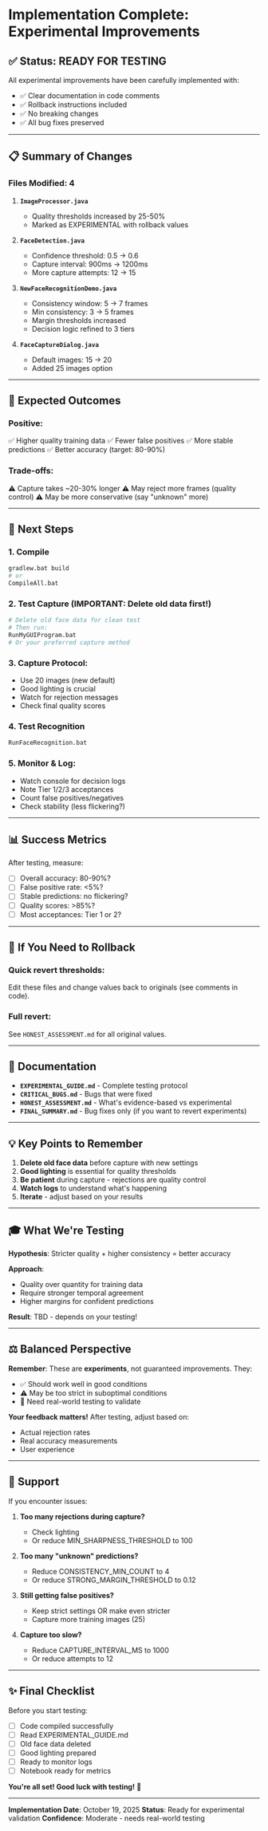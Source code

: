 # Implementation Complete: Experimental Improvements

## ✅ Status: READY FOR TESTING

All experimental improvements have been carefully implemented with:
- ✅ Clear documentation in code comments
- ✅ Rollback instructions included
- ✅ No breaking changes
- ✅ All bug fixes preserved

---

## 📋 Summary of Changes

### Files Modified: 4

1. **`ImageProcessor.java`**
   - Quality thresholds increased by 25-50%
   - Marked as EXPERIMENTAL with rollback values

2. **`FaceDetection.java`**
   - Confidence threshold: 0.5 → 0.6
   - Capture interval: 900ms → 1200ms
   - More capture attempts: 12 → 15

3. **`NewFaceRecognitionDemo.java`**
   - Consistency window: 5 → 7 frames
   - Min consistency: 3 → 5 frames
   - Margin thresholds increased
   - Decision logic refined to 3 tiers

4. **`FaceCaptureDialog.java`**
   - Default images: 15 → 20
   - Added 25 images option

---

## 🎯 Expected Outcomes

### Positive:
✅ Higher quality training data
✅ Fewer false positives
✅ More stable predictions
✅ Better accuracy (target: 80-90%)

### Trade-offs:
⚠️ Capture takes ~20-30% longer
⚠️ May reject more frames (quality control)
⚠️ May be more conservative (say "unknown" more)

---

## 🚀 Next Steps

### 1. Compile
```bash
gradlew.bat build
# or
CompileAll.bat
```

### 2. Test Capture (IMPORTANT: Delete old data first!)
```bash
# Delete old face data for clean test
# Then run:
RunMyGUIProgram.bat
# Or your preferred capture method
```

### 3. Capture Protocol:
- Use 20 images (new default)
- Good lighting is crucial
- Watch for rejection messages
- Check final quality scores

### 4. Test Recognition
```bash
RunFaceRecognition.bat
```

### 5. Monitor & Log:
- Watch console for decision logs
- Note Tier 1/2/3 acceptances
- Count false positives/negatives
- Check stability (less flickering?)

---

## 📊 Success Metrics

After testing, measure:
- [ ] Overall accuracy: 80-90%?
- [ ] False positive rate: <5%?
- [ ] Stable predictions: no flickering?
- [ ] Quality scores: >85%?
- [ ] Most acceptances: Tier 1 or 2?

---

## 🔄 If You Need to Rollback

### Quick revert thresholds:
Edit these files and change values back to originals (see comments in code).

### Full revert:
See `HONEST_ASSESSMENT.md` for all original values.

---

## 📖 Documentation

- **`EXPERIMENTAL_GUIDE.md`** - Complete testing protocol
- **`CRITICAL_BUGS.md`** - Bugs that were fixed
- **`HONEST_ASSESSMENT.md`** - What's evidence-based vs experimental
- **`FINAL_SUMMARY.md`** - Bug fixes only (if you want to revert experiments)

---

## 💡 Key Points to Remember

1. **Delete old face data** before capture with new settings
2. **Good lighting** is essential for quality thresholds
3. **Be patient** during capture - rejections are quality control
4. **Watch logs** to understand what's happening
5. **Iterate** - adjust based on your results

---

## 🎓 What We're Testing

**Hypothesis**: Stricter quality + higher consistency = better accuracy

**Approach**: 
- Quality over quantity for training data
- Require stronger temporal agreement
- Higher margins for confident predictions

**Result**: TBD - depends on your testing!

---

## ⚖️ Balanced Perspective

**Remember**: These are **experiments**, not guaranteed improvements. They:
- ✅ Should work well in good conditions
- ⚠️ May be too strict in suboptimal conditions
- 🔬 Need real-world testing to validate

**Your feedback matters!** After testing, adjust based on:
- Actual rejection rates
- Real accuracy measurements  
- User experience

---

## 🤝 Support

If you encounter issues:

1. **Too many rejections during capture?**
   - Check lighting
   - Or reduce MIN_SHARPNESS_THRESHOLD to 100

2. **Too many "unknown" predictions?**
   - Reduce CONSISTENCY_MIN_COUNT to 4
   - Or reduce STRONG_MARGIN_THRESHOLD to 0.12

3. **Still getting false positives?**
   - Keep strict settings OR make even stricter
   - Capture more training images (25)

4. **Capture too slow?**
   - Reduce CAPTURE_INTERVAL_MS to 1000
   - Or reduce attempts to 12

---

## ✨ Final Checklist

Before you start testing:
- [ ] Code compiled successfully
- [ ] Read EXPERIMENTAL_GUIDE.md
- [ ] Old face data deleted
- [ ] Good lighting prepared
- [ ] Ready to monitor logs
- [ ] Notebook ready for metrics

**You're all set! Good luck with testing!** 🎉

---

**Implementation Date**: October 19, 2025
**Status**: Ready for experimental validation
**Confidence**: Moderate - needs real-world testing
